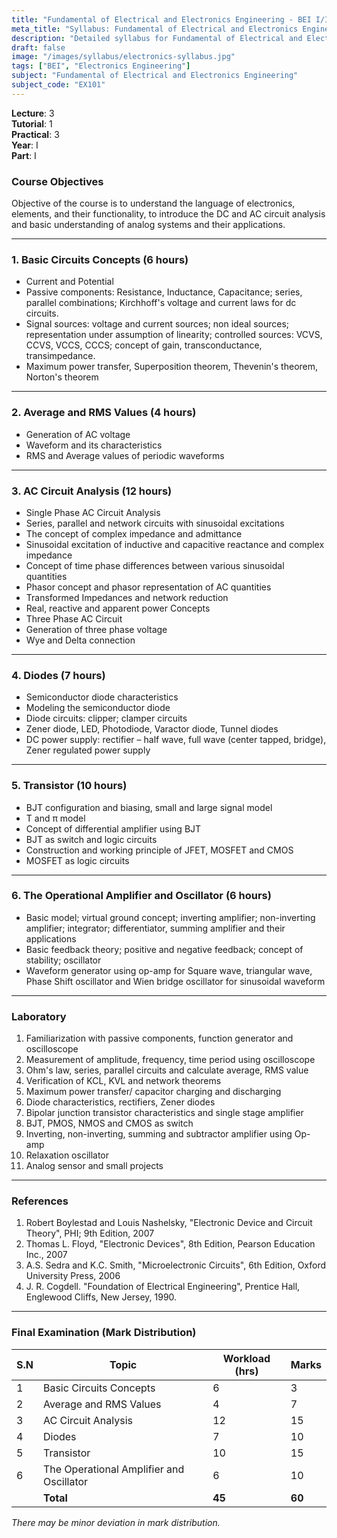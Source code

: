 ```yaml
---
title: "Fundamental of Electrical and Electronics Engineering - BEI I/I Syllabus"
meta_title: "Syllabus: Fundamental of Electrical and Electronics Engineering (EX101) - BEI Year 1 Part 1 | IOE Notes"
description: "Detailed syllabus for Fundamental of Electrical and Electronics Engineering (EX101), a first year, first part subject in the IOE BEI program."
draft: false
image: "/images/syllabus/electronics-syllabus.jpg"
tags: ["BEI", "Electronics Engineering"]
subject: "Fundamental of Electrical and Electronics Engineering"
subject_code: "EX101"
---
```


**Lecture**: 3  
**Tutorial**: 1  
**Practical**: 3  
**Year**: I  
**Part**: I  

### Course Objectives
Objective of the course is to understand the language of electronics, elements, and their functionality, to introduce the DC and AC circuit analysis and basic understanding of analog systems and their applications.

---

### 1. Basic Circuits Concepts (6 hours)
- Current and Potential
- Passive components: Resistance, Inductance, Capacitance; series, parallel combinations; Kirchhoff's voltage and current laws for dc circuits.
- Signal sources: voltage and current sources; non ideal sources; representation under assumption of linearity; controlled sources: VCVS, CCVS, VCCS, CCCS; concept of gain, transconductance, transimpedance.
- Maximum power transfer, Superposition theorem, Thevenin's theorem, Norton's theorem

---

### 2. Average and RMS Values (4 hours)
- Generation of AC voltage
- Waveform and its characteristics
- RMS and Average values of periodic waveforms

---

### 3. AC Circuit Analysis (12 hours)
- Single Phase AC Circuit Analysis
- Series, parallel and network circuits with sinusoidal excitations
- The concept of complex impedance and admittance
- Sinusoidal excitation of inductive and capacitive reactance and complex impedance
- Concept of time phase differences between various sinusoidal quantities
- Phasor concept and phasor representation of AC quantities
- Transformed Impedances and network reduction
- Real, reactive and apparent power Concepts
- Three Phase AC Circuit
- Generation of three phase voltage
- Wye and Delta connection

---

### 4. Diodes (7 hours)
- Semiconductor diode characteristics
- Modeling the semiconductor diode
- Diode circuits: clipper; clamper circuits
- Zener diode, LED, Photodiode, Varactor diode, Tunnel diodes
- DC power supply: rectifier – half wave, full wave (center tapped, bridge), Zener regulated power supply

---

### 5. Transistor (10 hours)
- BJT configuration and biasing, small and large signal model
- T and π model
- Concept of differential amplifier using BJT
- BJT as switch and logic circuits
- Construction and working principle of JFET, MOSFET and CMOS
- MOSFET as logic circuits

---

### 6. The Operational Amplifier and Oscillator (6 hours)
- Basic model; virtual ground concept; inverting amplifier; non-inverting amplifier; integrator; differentiator, summing amplifier and their applications
- Basic feedback theory; positive and negative feedback; concept of stability; oscillator
- Waveform generator using op-amp for Square wave, triangular wave, Phase Shift oscillator and Wien bridge oscillator for sinusoidal waveform

---

### Laboratory
1. Familiarization with passive components, function generator and oscilloscope
2. Measurement of amplitude, frequency, time period using oscilloscope
3. Ohm's law, series, parallel circuits and calculate average, RMS value
4. Verification of KCL, KVL and network theorems
5. Maximum power transfer/ capacitor charging and discharging
6. Diode characteristics, rectifiers, Zener diodes
7. Bipolar junction transistor characteristics and single stage amplifier
8. BJT, PMOS, NMOS and CMOS as switch
9. Inverting, non-inverting, summing and subtractor amplifier using Op-amp
10. Relaxation oscillator
11. Analog sensor and small projects

---

### References
1. Robert Boylestad and Louis Nashelsky, "Electronic Device and Circuit Theory", PHI; 9th Edition, 2007
2. Thomas L. Floyd, "Electronic Devices", 8th Edition, Pearson Education Inc., 2007
3. A.S. Sedra and K.C. Smith, "Microelectronic Circuits", 6th Edition, Oxford University Press, 2006
4. J. R. Cogdell. "Foundation of Electrical Engineering", Prentice Hall, Englewood Cliffs, New Jersey, 1990.

---

### Final Examination (Mark Distribution)

| S.N | Topic                                   | Workload (hrs) | Marks |
|-----|-----------------------------------------|----------------|-------|
| 1   | Basic Circuits Concepts                 | 6              | 3     |
| 2   | Average and RMS Values                  | 4              | 7     |
| 3   | AC Circuit Analysis                     | 12             | 15    |
| 4   | Diodes                                  | 7              | 10    |
| 5   | Transistor                              | 10             | 15    |
| 6   | The Operational Amplifier and Oscillator| 6              | 10    |
|     | **Total**                               | **45**         | **60**|

*There may be minor deviation in mark distribution.* 